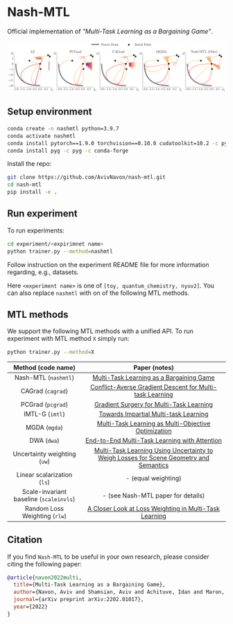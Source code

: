 # Nash-MTL

Official implementation of _"Multi-Task Learning as a Bargaining Game"_.

<p align="center"> 
    <img src="https://github.com/AvivNavon/nash-mtl/blob/main/misc/toy_pareto_2d.png" width="800">
</p>

## Setup environment

```bash
conda create -n nashmtl python=3.9.7
conda activate nashmtl
conda install pytorch==1.9.0 torchvision==0.10.0 cudatoolkit=10.2 -c pytorch
conda install pyg -c pyg -c conda-forge
```

Install the repo:

```bash
git clone https://github.com/AvivNavon/nash-mtl.git
cd nash-mtl
pip install -e .
```

## Run experiment

To run experiments:

```bash
cd experiment/<expirimnet name>
python trainer.py --method=nashmtl
```
Follow instruction on the experiment README file for more information regarding, e.g., datasets.  

Here `<experiment name>` is one of `[toy, quantum_chemistry, nyuv2]`. You can also replace `nashmtl` with on of the following MTL methods.

## MTL methods

We support the following MTL methods with a unified API. To run experiment with MTL method `X` simply run:
```bash
python trainer.py --method=X
```

| Method (code name) | Paper (notes) |
| :---: | :---: |
| Nash-MTL (`nashmtl`) | [Multi-Task Learning as a Bargaining Game](https://arxiv.org/pdf/2202.01017v1.pdf) |
| CAGrad (`cagrad`) | [Conflict-Averse Gradient Descent for Multi-task Learning](https://arxiv.org/pdf/2110.14048.pdf) |
| PCGrad (`pcgrad`) | [Gradient Surgery for Multi-Task Learning](https://arxiv.org/abs/2001.06782) |
| IMTL-G (`imtl`) | [Towards Impartial Multi-task Learning](https://openreview.net/forum?id=IMPnRXEWpvr) |
| MGDA (`mgda`) | [Multi-Task Learning as Multi-Objective Optimization](https://arxiv.org/abs/1810.04650) |
| DWA (`dwa`) | [End-to-End Multi-Task Learning with Attention](https://arxiv.org/abs/1803.10704) |
| Uncertainty weighting (`uw`) | [Multi-Task Learning Using Uncertainty to Weigh Losses for Scene Geometry and Semantics](https://arxiv.org/pdf/1705.07115v3.pdf) |
| Linear scalarization (`ls`) | - (equal weighting) |
| Scale-invariant baseline (`scaleinvls`) | - (see Nash-MTL paper for details) |
| Random Loss Weighting (`rlw`) | [A Closer Look at Loss Weighting in Multi-Task Learning](https://arxiv.org/pdf/2111.10603.pdf) |




## Citation

If you find `Nash-MTL` to be useful in your own research, please consider citing the following paper:

```bib
@article{navon2022multi,
  title={Multi-Task Learning as a Bargaining Game},
  author={Navon, Aviv and Shamsian, Aviv and Achituve, Idan and Maron, Haggai and Kawaguchi, Kenji and Chechik, Gal and Fetaya, Ethan},
  journal={arXiv preprint arXiv:2202.01017},
  year={2022}
}
```